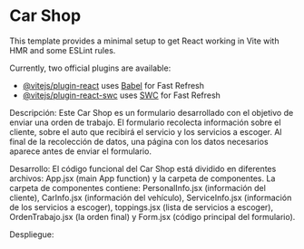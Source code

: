 # Car Shop 

This template provides a minimal setup to get React working in Vite with HMR and some ESLint rules.

Currently, two official plugins are available:

- [@vitejs/plugin-react](https://github.com/vitejs/vite-plugin-react/blob/main/packages/plugin-react/README.md) uses [Babel](https://babeljs.io/) for Fast Refresh
- [@vitejs/plugin-react-swc](https://github.com/vitejs/vite-plugin-react-swc) uses [SWC](https://swc.rs/) for Fast Refresh

Descripción: Este Car Shop es un formulario desarrollado con el objetivo de enviar una orden de trabajo. El formulario recolecta información sobre el cliente, sobre el auto que recibirá el servicio y los servicios a escoger. Al final de la recolección de datos, una página con los datos necesarios aparece antes de enviar el formulario.

Desarrollo: El código funcional del Car Shop está dividido en diferentes archivos: App.jsx (main App function) y la carpeta de componentes. La carpeta de componentes contiene: PersonalInfo.jsx (información del cliente), CarInfo.jsx (información del vehículo), ServiceInfo.jsx (información de los servicios a escoger), toppings.jsx (lista de servicios a escoger), OrdenTrabajo.jsx (la orden final) y Form.jsx (código principal del formulario).

Despliegue: 

